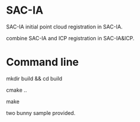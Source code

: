 # SAC-IA

SAC-IA initial point cloud registration in SAC-IA.

combine SAC-IA and ICP registration in SAC-IA&ICP.

# Command line
mkdir build && cd build

cmake ..

make


two bunny sample provided.




